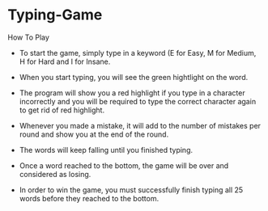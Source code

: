 # Typing-Game
How To Play
- To start the game, simply type in a keyword (E for Easy, M for Medium, H for Hard and I for Insane.

- When you start typing, you will see the green hightlight on the word.

- The program will show you a red highlight if you type in a character incorrectly and you will be required to type the correct character again to get rid of red highlight.

- Whenever you made a mistake, it will add to the number of mistakes per round and show you at the end of the round.

- The words will keep falling until you finished typing.

- Once a word reached to the bottom, the game will be over and considered as losing.﻿

- In order to win the game, you must successfully finish typing all 25 words before they reached to the bottom.
